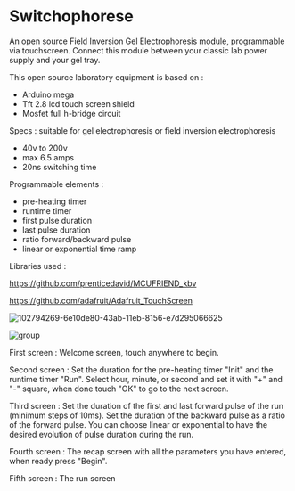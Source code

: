 # Switchophorese
An open source Field Inversion Gel Electrophoresis module, programmable via touchscreen.
Connect this module between your classic lab power supply and your gel tray.

This open source laboratory equipment is based on :

- Arduino mega
- Tft 2.8 lcd touch screen shield
- Mosfet full h-bridge circuit

Specs : suitable for gel electrophoresis or field inversion electrophoresis

- 40v to 200v
- max 6.5 amps
- 20ns switching time

Programmable elements :

- pre-heating timer
- runtime timer
- first pulse duration
- last pulse duration
- ratio forward/backward pulse
- linear or exponential time ramp

Libraries used :

https://github.com/prenticedavid/MCUFRIEND_kbv

https://github.com/adafruit/Adafruit_TouchScreen

![102794269-6e10de80-43ab-11eb-8156-e7d295066625](https://user-images.githubusercontent.com/84445386/118828240-605d7780-b8bd-11eb-9069-ffc0e54f67ed.jpg)


![group](https://user-images.githubusercontent.com/84445386/118958045-568d5000-b961-11eb-83b9-2e7a44948cfc.png)

First screen : Welcome screen, touch anywhere to begin.

Second screen : Set the duration for the pre-heating timer "Init" and the runtime timer "Run". Select hour, minute, or second and set it with "+" and "-" square, when done touch "OK" to go to the next screen.

Third screen : Set the duration of the first and last forward pulse of the run (minimum steps of 10ms). Set the duration of the backward pulse as a ratio of the forward pulse.
You can choose linear or exponential to have the desired evolution of pulse duration during the run.

Fourth screen : The recap screen with all the parameters you have entered, when ready press "Begin".

Fifth screen : The run screen
